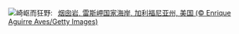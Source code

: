 ![](https://www.bing.com/th?id=OHR.PointReyesSeashore_ZH-CN0076789582_UHD.jpg&w=1000)崎岖而狂野:&nbsp;&ensp;[烟囱岩, 雷斯岬国家海岸, 加利福尼亚州, 美国 (© Enrique Aguirre Aves/Getty Images)](https://www.bing.com/th?id=OHR.PointReyesSeashore_ZH-CN0076789582_UHD.jpg)
<br><br/>
